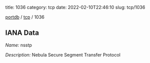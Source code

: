 title: 1036
category: tcp
date: 2022-02-10T22:46:10
slug: tcp/1036

[portdb](/) / [tcp](/category/tcp.html) / 1036


## IANA Data

_Name:_ nsstp

_Description:_ Nebula Secure Segment Transfer Protocol

